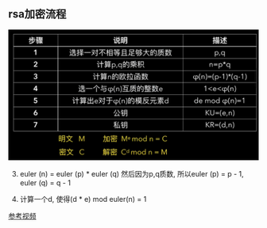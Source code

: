 
## rsa加密流程

![](./rsa/rsa.png)

3. euler (n) = euler (p) * euler (q)
然后因为p,q质数, 所以euler (p) = p - 1, euler (q) = q - 1

5. 计算一个d, 使得(d * e) mod euler(n) = 1

[参考视频](https://www.bilibili.com/video/BV1YQ4y1a7n1/?spm_id_from=333.1387.homepage.video_card.click&vd_source=9eda38a0d250e4f8363b1097a9c55fd1)
